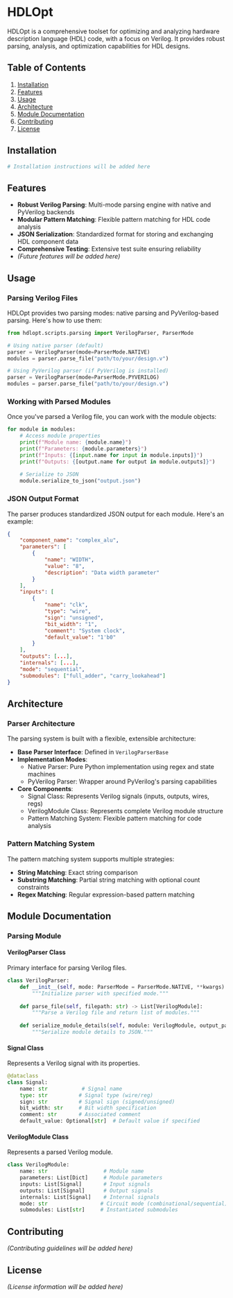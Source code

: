 # HDLOpt

HDLOpt is a comprehensive toolset for optimizing and analyzing hardware description language (HDL) code, with a focus on Verilog. It provides robust parsing, analysis, and optimization capabilities for HDL designs.

## Table of Contents

1. [Installation](#installation)
2. [Features](#features)
3. [Usage](#usage)
4. [Architecture](#architecture)
5. [Module Documentation](#module-documentation)
6. [Contributing](#contributing)
7. [License](#license)

## Installation

```bash
# Installation instructions will be added here
```

## Features

- **Robust Verilog Parsing**: Multi-mode parsing engine with native and PyVerilog backends
- **Modular Pattern Matching**: Flexible pattern matching for HDL code analysis
- **JSON Serialization**: Standardized format for storing and exchanging HDL component data
- **Comprehensive Testing**: Extensive test suite ensuring reliability
- _(Future features will be added here)_

## Usage

### Parsing Verilog Files

HDLOpt provides two parsing modes: native parsing and PyVerilog-based parsing. Here's how to use them:

```python
from hdlopt.scripts.parsing import VerilogParser, ParserMode

# Using native parser (default)
parser = VerilogParser(mode=ParserMode.NATIVE)
modules = parser.parse_file("path/to/your/design.v")

# Using PyVerilog parser (if PyVerilog is installed)
parser = VerilogParser(mode=ParserMode.PYVERILOG)
modules = parser.parse_file("path/to/your/design.v")
```

### Working with Parsed Modules

Once you've parsed a Verilog file, you can work with the module objects:

```python
for module in modules:
    # Access module properties
    print(f"Module name: {module.name}")
    print(f"Parameters: {module.parameters}")
    print(f"Inputs: {[input.name for input in module.inputs]}")
    print(f"Outputs: {[output.name for output in module.outputs]}")
    
    # Serialize to JSON
    module.serialize_to_json("output.json")
```

### JSON Output Format

The parser produces standardized JSON output for each module. Here's an example:

```json
{
    "component_name": "complex_alu",
    "parameters": [
        {
            "name": "WIDTH",
            "value": "8",
            "description": "Data width parameter"
        }
    ],
    "inputs": [
        {
            "name": "clk",
            "type": "wire",
            "sign": "unsigned",
            "bit_width": "1",
            "comment": "System clock",
            "default_value": "1'b0"
        }
    ],
    "outputs": [...],
    "internals": [...],
    "mode": "sequential",
    "submodules": ["full_adder", "carry_lookahead"]
}
```

## Architecture

### Parser Architecture

The parsing system is built with a flexible, extensible architecture:

- **Base Parser Interface**: Defined in `VerilogParserBase`
- **Implementation Modes**:
  - Native Parser: Pure Python implementation using regex and state machines
  - PyVerilog Parser: Wrapper around PyVerilog's parsing capabilities
- **Core Components**:
  - Signal Class: Represents Verilog signals (inputs, outputs, wires, regs)
  - VerilogModule Class: Represents complete Verilog module structure
  - Pattern Matching System: Flexible pattern matching for code analysis

### Pattern Matching System

The pattern matching system supports multiple strategies:

- **String Matching**: Exact string comparison
- **Substring Matching**: Partial string matching with optional count constraints
- **Regex Matching**: Regular expression-based pattern matching

## Module Documentation

### Parsing Module

#### VerilogParser Class

Primary interface for parsing Verilog files.

```python
class VerilogParser:
    def __init__(self, mode: ParserMode = ParserMode.NATIVE, **kwargs):
        """Initialize parser with specified mode."""
        
    def parse_file(self, filepath: str) -> List[VerilogModule]:
        """Parse a Verilog file and return list of modules."""
        
    def serialize_module_details(self, module: VerilogModule, output_path: str):
        """Serialize module details to JSON."""
```

#### Signal Class

Represents a Verilog signal with its properties.

```python
@dataclass
class Signal:
    name: str           # Signal name
    type: str          # Signal type (wire/reg)
    sign: str          # Signal sign (signed/unsigned)
    bit_width: str     # Bit width specification
    comment: str       # Associated comment
    default_value: Optional[str]  # Default value if specified
```

#### VerilogModule Class

Represents a parsed Verilog module.

```python
class VerilogModule:
    name: str                  # Module name
    parameters: List[Dict]     # Module parameters
    inputs: List[Signal]       # Input signals
    outputs: List[Signal]      # Output signals
    internals: List[Signal]    # Internal signals
    mode: str                 # Circuit mode (combinational/sequential)
    submodules: List[str]     # Instantiated submodules
```

## Contributing

_(Contributing guidelines will be added here)_

## License

_(License information will be added here)_